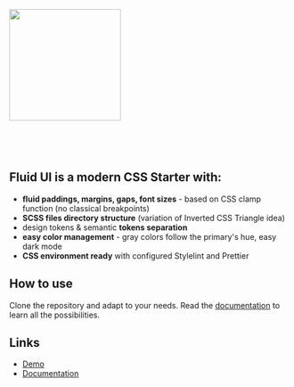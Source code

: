 <img src="http://fluid-ui.michalszymczak.com/logo-fluid-ui.svg" width="200" style="margin-bottom: 60px;" />

## Fluid UI is a modern CSS Starter with:

<ul>
  <li><strong>fluid paddings, margins, gaps, font sizes</strong> - based on CSS clamp function (no classical breakpoints)</li>
  <li><strong>SCSS files directory structure</strong> (variation of Inverted CSS Triangle idea)</li>
  <li>design tokens & semantic <strong>tokens separation</strong></li>
  <li><strong>easy color management</strong> - gray colors follow the primary's hue, easy dark mode</li>
  <li><strong>CSS environment ready</strong> with configured Stylelint and Prettier </li>
</ul>

## How to use

Clone the repository and adapt to your needs. Read the [documentation](http://fluid-ui.michalszymczak.com/docs/) to learn all the possibilities.

## Links

- [Demo](http://fluid-ui.michalszymczak.com/)
- [Documentation](http://fluid-ui.michalszymczak.com/docs/)
